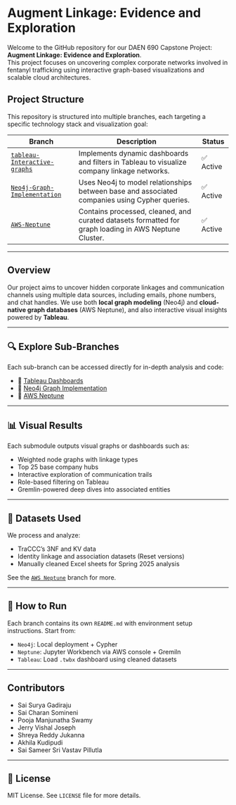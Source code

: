 # Augment Linkage: Evidence and Exploration

Welcome to the GitHub repository for our DAEN 690 Capstone Project: **Augment Linkage: Evidence and Exploration**.  
This project focuses on uncovering complex corporate networks involved in fentanyl trafficking using interactive graph-based visualizations and scalable cloud architectures.

## Project Structure

This repository is structured into multiple branches, each targeting a specific technology stack and visualization goal:

| Branch | Description | Status |
|--------|-------------|--------|
| [`tableau-Interactive-graphs`](../../tree/tableau-Interactive-graphs) | Implements dynamic dashboards and filters in Tableau to visualize company linkage networks. | ✅ Active |
| [`Neo4j-Graph-Implementation`](../../tree/Neo4j-Graph-Implementation) | Uses Neo4j to model relationships between base and associated companies using Cypher queries. | ✅ Active |
| [`AWS-Neptune`](../../tree/AWS-Neptune) | Contains processed, cleaned, and curated datasets formatted for graph loading in AWS Neptune Cluster. | ✅ Active 

---

## Overview

Our project aims to uncover hidden corporate linkages and communication channels using multiple data sources, including emails, phone numbers, and chat handles. We use both **local graph modeling** (Neo4j) and **cloud-native graph databases** (AWS Neptune), and also interactive  visual insights powered by **Tableau**.

---

## 🔍 Explore Sub-Branches

Each sub-branch can be accessed directly for in-depth analysis and code:

- 🔗 [Tableau Dashboards](../../tree/tableau-Interactive-graphs)
- 🔗 [Neo4j Graph Implementation](../../tree/Neo4j-Graph-Implementation)
- 🔗 [AWS Neptune](../../tree/AWS-Neptune)


---

## 📊 Visual Results

Each submodule outputs visual graphs or dashboards such as:

- Weighted node graphs with linkage types
- Top 25 base company hubs
- Interactive exploration of communication trails
- Role-based filtering on Tableau
- Gremlin-powered deep dives into associated entities

---

## 📁 Datasets Used

We process and analyze:
- TraCCC’s 3NF and KV data
- Identity linkage and association datasets (Reset versions)
- Manually cleaned Excel sheets for Spring 2025 analysis

See the [`AWS Neptune`](../../tree/AWS-Neptune) branch for more.

---

## 🚀 How to Run

Each branch contains its own `README.md` with environment setup instructions. Start from:
- `Neo4j`: Local deployment + Cypher
- `Neptune`: Jupyter Workbench via AWS console + Gremiln
- `Tableau`: Load `.twbx` dashboard using cleaned datasets

---

## Contributors

- Sai Surya Gadiraju  
- Sai Charan Somineni  
- Pooja Manjunatha Swamy  
- Jerry Vishal Joseph  
- Shreya Reddy Jukanna  
- Akhila Kudipudi  
- Sai Sameer Sri Vastav Pillutla

---

## 📜 License

MIT License. See `LICENSE` file for more details.
